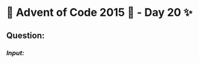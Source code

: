# :christmas_tree: Advent of Code 2015 :christmas_tree: - Day 20 :sparkles:
## Question: 
>
>
>

### *Input:*

>
>
>